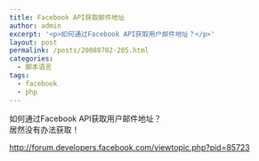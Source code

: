 ```yaml
---
title: Facebook API获取邮件地址
author: admin
excerpt: '<p>如何通过Facebook API获取用户邮件地址？</p>'
layout: post
permalink: /posts/20080702-205.html
categories:
  - 脚本语言
tags:
  - facebook
  - php
---
```

如何通过Facebook API获取用户邮件地址？  
居然没有办法获取！

http://forum.developers.facebook.com/viewtopic.php?pid=85723